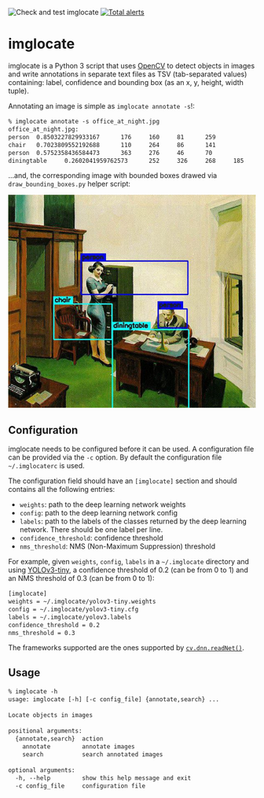 ![Check and test imglocate](https://github.com/iamleot/imglocate/workflows/Check%20and%20test%20imglocate/badge.svg)
[![Total alerts](https://img.shields.io/lgtm/alerts/g/iamleot/imglocate.svg?logo=lgtm&logoWidth=18)](https://lgtm.com/projects/g/iamleot/imglocate/alerts/)

# imglocate

imglocate is a Python 3 script that uses [OpenCV](https://opencv.org/)
to detect objects in images and write annotations in separate text
files as TSV (tab-separated values) containing: label, confidence and
bounding box (as an x, y, height, width tuple).

Annotating an image is simple as `imglocate annotate -s`!:

```
% imglocate annotate -s office_at_night.jpg
office_at_night.jpg:
person  0.8503227829933167      176     160     81      259
chair   0.7023809552192688      110     264     86      141
person  0.5752358436584473      363     276     46      70
diningtable     0.2602041959762573      252     326     268     185
```

...and, the corresponding image with bounded boxes drawed via
`draw_bounding_boxes.py` helper script:

![Office at Night, Edward Hopper (1940), oil-on-canvas annotated via imglocate (chair, person, diningtable, person)](/examples/office_at_night.annotated.jpg)


## Configuration

imglocate needs to be configured before it can be used.
A configuration file can be provided via the `-c` option.
By default the configuration file `~/.imglocaterc` is used.

The configuration field should have an `[imglocate]` section and should
contains all the following entries:

 - `weights`: path to the deep learning network weights
 - `config`: path to the deep learning network config
 - `labels`: path to the labels of the classes returned by the deep learning
   network. There should be one label per line.
 - `confidence_threshold`: confidence threshold
 - `nms_threshold`: NMS (Non-Maximum Suppression) threshold

For example, given `weights`, `config`, `labels` in a `~/.imglocate`
directory and using [YOLOv3-tiny](https://pjreddie.com/darknet/yolo/),
a confidence threshold of 0.2 (can be from 0 to 1) and an NMS
threshold of 0.3 (can be from 0 to 1):

```
[imglocate]
weights = ~/.imglocate/yolov3-tiny.weights
config = ~/.imglocate/yolov3-tiny.cfg
labels = ~/.imglocate/yolov3.labels
confidence_threshold = 0.2
nms_threshold = 0.3
```

The frameworks supported are the ones supported by
[`cv.dnn.readNet()`](https://docs.opencv.org/3.4/d6/d0f/group__dnn.html#ga3b34fe7a29494a6a4295c169a7d32422).


## Usage

```
% imglocate -h
usage: imglocate [-h] [-c config_file] {annotate,search} ...

Locate objects in images

positional arguments:
  {annotate,search}  action
    annotate         annotate images
    search           search annotated images

optional arguments:
  -h, --help         show this help message and exit
  -c config_file     configuration file
```
